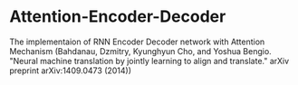 # Attention-Encoder-Decoder
The implementaion of RNN Encoder Decoder network with Attention Mechanism (Bahdanau, Dzmitry, Kyunghyun Cho, and Yoshua Bengio. "Neural machine translation by jointly learning to align and translate." arXiv preprint arXiv:1409.0473 (2014))
